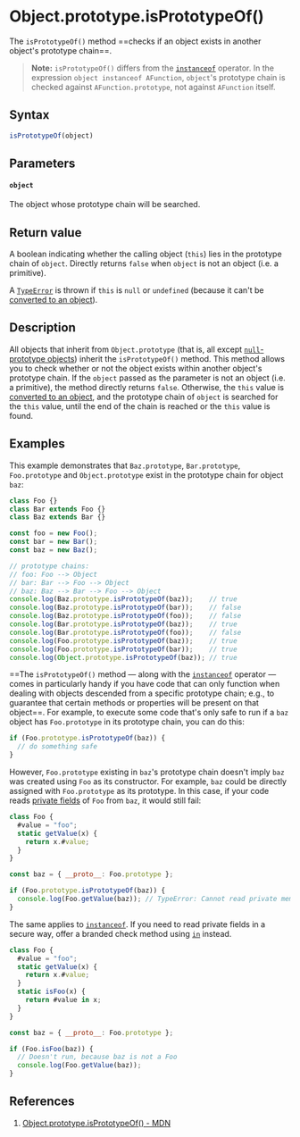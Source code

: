# Object.prototype.isPrototypeOf()

The `isPrototypeOf()` method ==checks if an object exists in another object's prototype chain==.

> **Note:** `isPrototypeOf()` differs from the [`instanceof`](https://developer.mozilla.org/en-US/docs/Web/JavaScript/Reference/Operators/instanceof) operator. In the expression `object instanceof AFunction`, `object`'s prototype chain is checked against `AFunction.prototype`, not against `AFunction` itself.

## Syntax

```js
isPrototypeOf(object)
```

## Parameters

#### `object`

The object whose prototype chain will be searched.

## Return value

A boolean indicating whether the calling object (`this`) lies in the prototype chain of `object`. Directly returns `false` when `object` is not an object (i.e. a primitive).

A [`TypeError`](https://developer.mozilla.org/en-US/docs/Web/JavaScript/Reference/Global_Objects/TypeError) is thrown if `this` is `null` or `undefined` (because it can't be [converted to an object](https://developer.mozilla.org/en-US/docs/Web/JavaScript/Reference/Global_Objects/Object#object_coercion)).

## Description

All objects that inherit from `Object.prototype` (that is, all except [`null`-prototype objects](https://developer.mozilla.org/en-US/docs/Web/JavaScript/Reference/Global_Objects/Object#null-prototype_objects)) inherit the `isPrototypeOf()` method. This method allows you to check whether or not the object exists within another object's prototype chain. If the `object` passed as the parameter is not an object (i.e. a primitive), the method directly returns `false`. Otherwise, the `this` value is [converted to an object](https://developer.mozilla.org/en-US/docs/Web/JavaScript/Reference/Global_Objects/Object#object_coercion), and the prototype chain of `object` is searched for the `this` value, until the end of the chain is reached or the `this` value is found.

## Examples

This example demonstrates that `Baz.prototype`, `Bar.prototype`, `Foo.prototype` and `Object.prototype` exist in the prototype chain for object `baz`:

```js
class Foo {}
class Bar extends Foo {}
class Baz extends Bar {}

const foo = new Foo();
const bar = new Bar();
const baz = new Baz();

// prototype chains:
// foo: Foo --> Object
// bar: Bar --> Foo --> Object
// baz: Baz --> Bar --> Foo --> Object
console.log(Baz.prototype.isPrototypeOf(baz));    // true
console.log(Baz.prototype.isPrototypeOf(bar));    // false
console.log(Baz.prototype.isPrototypeOf(foo));    // false
console.log(Bar.prototype.isPrototypeOf(baz));    // true
console.log(Bar.prototype.isPrototypeOf(foo));    // false
console.log(Foo.prototype.isPrototypeOf(baz));    // true
console.log(Foo.prototype.isPrototypeOf(bar));    // true
console.log(Object.prototype.isPrototypeOf(baz)); // true
```

==The `isPrototypeOf()` method — along with the [`instanceof`](https://developer.mozilla.org/en-US/docs/Web/JavaScript/Reference/Operators/instanceof) operator — comes in particularly handy if you have code that can only function when dealing with objects descended from a specific prototype chain; e.g., to guarantee that certain methods or properties will be present on that object==. For example, to execute some code that's only safe to run if a `baz` object has `Foo.prototype` in its prototype chain, you can do this:

```js
if (Foo.prototype.isPrototypeOf(baz)) {
  // do something safe
}
```

However, `Foo.prototype` existing in `baz`'s prototype chain doesn't imply `baz` was created using `Foo` as its constructor. For example, `baz` could be directly assigned with `Foo.prototype` as its prototype. In this case, if your code reads [private fields](https://developer.mozilla.org/en-US/docs/Web/JavaScript/Reference/Classes/Private_class_fields) of `Foo` from `baz`, it would still fail:

```js
class Foo {
  #value = "foo";
  static getValue(x) {
    return x.#value;
  }
}

const baz = { __proto__: Foo.prototype };

if (Foo.prototype.isPrototypeOf(baz)) {
  console.log(Foo.getValue(baz)); // TypeError: Cannot read private member #value from an object whose class did not declare it
}
```

The same applies to [`instanceof`](https://developer.mozilla.org/en-US/docs/Web/JavaScript/Reference/Operators/instanceof). If you need to read private fields in a secure way, offer a branded check method using [`in`](https://developer.mozilla.org/en-US/docs/Web/JavaScript/Reference/Operators/in) instead.

```js
class Foo {
  #value = "foo";
  static getValue(x) {
    return x.#value;
  }
  static isFoo(x) {
    return #value in x;
  }
}

const baz = { __proto__: Foo.prototype };

if (Foo.isFoo(baz)) {
  // Doesn't run, because baz is not a Foo
  console.log(Foo.getValue(baz));
}
```

## References

1. [Object.prototype.isPrototypeOf() - MDN](https://developer.mozilla.org/en-US/docs/Web/JavaScript/Reference/Global_Objects/Object/isPrototypeOf)